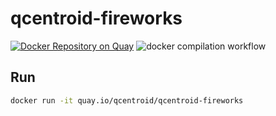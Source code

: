 # qcentroid-fireworks

[![Docker Repository on Quay](https://quay.io/repository/qcentroid/qcentroid-fireworks/status "Docker Repository on Quay")](https://quay.io/repository/qcentroid/qcentroid-base-gcc)
![docker compilation workflow](https://github.com/QCentroid/qcentroid-fireworks/actions/workflows/publish-docker.yml/badge.svg)

## Run

```bash
docker run -it quay.io/qcentroid/qcentroid-fireworks
```
